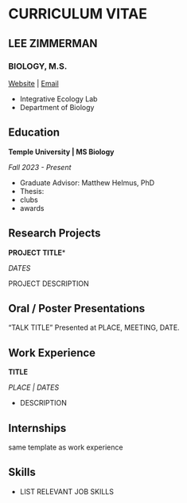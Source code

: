 # **CURRICULUM VITAE**
## **LEE ZIMMERMAN**
### **BIOLOGY, M.S.**
[Website](https://sites.temple.edu/zimmermangrad/posts/) | [Email](tug95322@temple.edu)
- Integrative Ecology Lab
- Department of Biology 


## Education
**Temple University | MS Biology**

*Fall 2023 - Present*
- Graduate Advisor: Matthew Helmus, PhD
- Thesis: 
- clubs
- awards


## Research Projects
**PROJECT TITLE***

*DATES*

PROJECT DESCRIPTION


## Oral / Poster Presentations																				

“TALK TITLE” Presented at PLACE, MEETING, DATE.


## Work Experience																			

**TITLE** 

*PLACE | DATES*
-	DESCRIPTION

## Internships

same template as work experience


## Skills

- LIST RELEVANT JOB SKILLS
